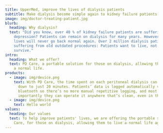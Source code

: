 ```yaml
---
title: UpperMed, improve the lives of dialysis patients
subtitle: Make dialysis become simple again to kidney failure patients
image: img/doctor-treating-patient.jpg
blurb:
  heading: Why dialysis?
  text: "Did you know, over 40 % of kidney failure patients are suffering from
    depression? Patients can remain on dialysis for many years. However, their
    lives will never go back normal again. Over 2 million dialysis patients are
    suffering from old outdated procedures: Patients want to live, not merely
    survive."
intro:
  heading: What we offer?
  text: PD Care, a portable solution for those on dialysis, allowing them to live
    a normal life.
products:
  - image: img/device.png
    text: With PD Care, the time spent on each peritoneal dialysis can be brought
      down to just 20 minutes. Patients’ data is logged automatically via
      bluetooth so there’s no more manual repetitive logging, and most
      importantly they can operate it anywhere that’s clean, even in the car.
  - image: img/device.png
    text: Hello world
values:
  heading: Our values
  text: To help improve patients' lives, we are offering the portable solution, PD
    Care, for those on dialysis, allowing them to live a normal life again.
---
```

